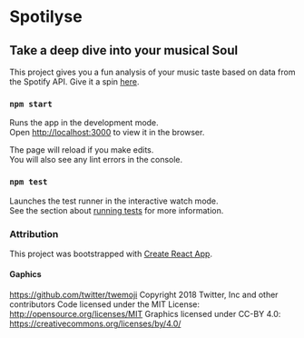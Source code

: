 # Spotilyse

## Take a deep dive into your musical Soul

This project gives you a fun analysis of your music taste based on data from the Spotify API. Give it a spin [here](spotilyse.herokuapp.com).

### `npm start`

Runs the app in the development mode.<br>
Open [http://localhost:3000](http://localhost:3000) to view it in the browser.

The page will reload if you make edits.<br>
You will also see any lint errors in the console.

### `npm test`

Launches the test runner in the interactive watch mode.<br>
See the section about [running tests](#running-tests) for more information.

### Attribution

This project was bootstrapped with [Create React App](https://github.com/facebookincubator/create-react-app).

#### Gaphics

https://github.com/twitter/twemoji
Copyright 2018 Twitter, Inc and other contributors
Code licensed under the MIT License: http://opensource.org/licenses/MIT
Graphics licensed under CC-BY 4.0: https://creativecommons.org/licenses/by/4.0/
